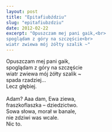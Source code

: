 ```yaml
---
layout: post
title: "Epitafiubździu"
slug: "epitafiubzdziu"
date: 2012-02-22
excerpt: "Opuszczam mej pani gaik,<br>
spoglądam z góry na szczęście<br>
wiatr zwiewa mój żółty szalik ~"
---
```

Opuszczam mej pani gaik,<br>
spoglądam z góry na szczęście<br>
wiatr zwiewa mój żółty szalik ~<br>
spada rzadziej…<br>
Lecz głębiej.<br>
<br>
Adam? Aaa dam, Ewa ziewa,<br>
fraszkoflaszka – dziedzictwo.<br>
Sowa słowa, morał w banale,<br>
nie zdziwi was wcale.<br>
Nic to.<br>